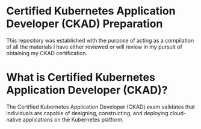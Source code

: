 # Certified Kubernetes Application Developer (CKAD) Preparation

This repository was established with the purpose of acting as a compilation of all the materials I have either reviewed or will review in my pursuit of obtaining my CKAD certification.

# What is Certified Kubernetes Application Developer (CKAD)?

The Certified Kubernetes Application Developer (CKAD) exam validates that individuals are capable of designing, constructing, and deploying cloud-native applications on the Kubernetes platform.
